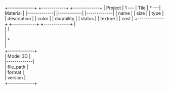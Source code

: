   +-------------+       +------------+       +-------------+
  |   Project   | 1 --- |    Tile    |  * ---|  Material   |
  |-------------|       |------------|       |-------------|
  | name        |       | size       |       | type        |
  | description |       | color      |       | durability  |
  | status     |       | texture    |       | cost        |
  +-------------+       +------------+       +-------------+
         |                                  
         | 1                                    
         |                                     
         | *                                  
         |                                     
  +-------------+                             
  |  Model 3D   |                             
  |-------------|                             
  | file_path   |                             
  | format      |                             
  | version     |                             
  +-------------+                             
